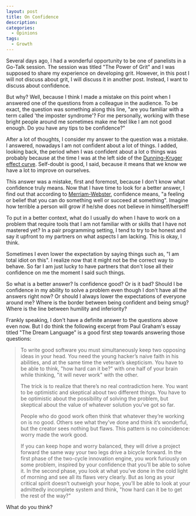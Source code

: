 ```yaml
---
layout: post
title: On Confidence
description: 
categories:
  - Opinions
tags:
  - Growth
---
```


Several days ago, I had a wonderful opportunity to be one of panelists in a Go-Talk session. The session was titled "The Power of Grit" and I was supposed to share my experience on developing grit. However, in this post I will not discuss about grit, I will discuss it in another post. Instead, I want to discuss about confidence.

But why? Well, because I think I made a mistake on this point when I answered one of the questions from a colleague in the audience. To be exact, the question was something along this line, "are you familiar with a term called 'the imposter syndrome'? For me personally, working with these bright people around me sometimes make me feel like I am not good enough. Do you have any tips to be confidence?"

After a lot of thoughts, I consider my answer to the question was a mistake. I answered, nowadays I am not confident about a lot of things. I added, looking back, the period when I was confident about a lot o things was probably because at the time I was at the left side of the [Dunning-Kruger effect curve](https://catalogofbias.org/2018/03/22/twenty-years-of-bias-and-the-dunning-kruger-effect/). Self-doubt is good, I said, because it means that we know we have a lot to improve on ourselves.

This answer was a mistake, first and foremost, because I don't know what confidence truly means. Now that I have time to look for a better answer, I find out that according to [Merriam-Webster](https://www.merriam-webster.com/dictionary/confidence), confidence means, "a feeling or belief that you can do something well or succeed at something". Imagine how terrible a person will grow if he/she does not believe in himself/herself!

To put in a better context, what do I usually do when I have to work on a problem that require tools that I am not familiar with or skills that I have not mastered yet? In a pair programming setting, I tend to try to be honest and say it upfront to my partners on what aspects I am lacking. This is okay, I think.

Sometimes I even lower the expectation by saying things such as, "I am total idiot on this". I realize now that it might not be the correct way to behave. So far I am just lucky to have partners that don't lose all their confidence on me the moment I said such things.

So what is a better answer? Is confidence good? Or is it bad? Should I be confidence in my ability to solve a problem even though I don't have all the answers right now? Or should I always lower the expectations of everyone around me? Where is the border between being confident and being smug? Where is the line between humility and inferiority?

Frankly speaking, I don't have a definite answer to the questions above even now. But I do think the following excerpt from Paul Graham's essay titled "The Dream Language" is a good first step towards answering those questions:

> To write good software you must simultaneously keep two opposing ideas in your head. You need the young hacker’s naive faith in his abilities, and at the same time the veteran’s skepticism. You have to be able to think, "how hard can it be?" with one half of your brain while thinking, "it will never work" with the other.
> 
> The trick is to realize that there’s no real contradiction here. You want to be optimistic and skeptical about two different things. You have to be optimistic about the possibility of solving the problem, but skeptical about the value of whatever solution you’ve got so far.
>
> People who do good work often think that whatever they’re working on is no good. Others see what they’ve done and think it’s wonderful, but the creator sees nothing but flaws. This pattern is no coincidence: worry made the work good.
>
> If you can keep hope and worry balanced, they will drive a project forward the same way your two legs drive a bicycle forward. In the first phase of the two-cycle innovation engine, you work furiously on some problem, inspired by your confidence that you’ll be able to solve it. In the second phase, you look at what you’ve done in the cold light of morning and see all its flaws very clearly. But as long as your critical spirit doesn’t outweigh your hope, you’ll be able to look at your admittedly incomplete system and think, "how hard can it be to get the rest of the way?"

What do you think?
